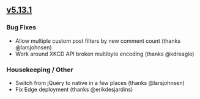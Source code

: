 ## [v5.13.1](https://github.com/honestbleeps/Reddit-Enhancement-Suite/releases/v5.13.1)

### Bug Fixes

- Allow multiple custom post filters by new comment count  (thanks @larsjohnsen)
- Work around XKCD API broken multibyte encoding (thanks @kdreagle)

### Housekeeping / Other

- Switch from jQuery to native in a few places (thanks @larsjohnsen)
- Fix Edge deployment (thanks @erikdesjardins)

